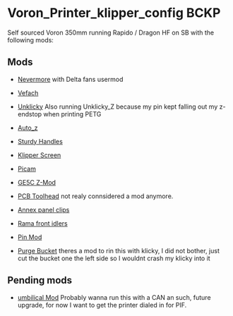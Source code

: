 # Voron_Printer_klipper_config BCKP
Self sourced Voron 350mm running Rapido / Dragon HF on SB with the following mods:

## Mods
- [Nevermore](https://github.com/nevermore3d/Nevermore_Micro)
    with Delta fans usermod

- [Vefach](https://github.com/VoronDesign/VoronUsers/tree/master/printer_mods/KevinAkaSam/VEFACH)

- [Unklicky](https://github.com/majarspeed/Unklicky)
    Also running Unklicky_Z because my pin kept falling out my z-endstop when printing PETG

- [Auto_z](https://github.com/protoloft/klipper_z_calibration)

- [Sturdy Handles](https://github.com/VoronDesign/VoronUsers/tree/master/printer_mods/jeoje/Sturdy_Handles)

- [Klipper Screen](https://klipperscreen.readthedocs.io/en/latest/)

- [Picam](https://github.com/VoronDesign/VoronUsers/tree/master/printer_mods/richardjm/picam-corner)

- [GE5C Z-Mod](https://github.com/hartk1213/MISC/tree/main/Voron%20Mods/Voron%202/2.4/Voron2.4_GE5C)

- [PCB Toolhead](https://github.com/VoronDesign/Voron-Hardware/tree/master/Afterburner_Toolhead_PCB) 
    not realy connsidered a mod anymore. 

- [Annex panel clips](https://github.com/Annex-Engineering/Other_Printer_Mods/tree/master/All_Printers/Annex_Panel_2020_Clips_and_Hinges/panel_clips_and_corners)

- [Rama front idlers](https://github.com/Ramalama2/Voron-2-Mods/tree/main/Front_Idlers)

- [Pin Mod](https://github.com/hartk1213/MISC/tree/main/Voron%20Mods/Voron%202/2.4/Voron2.4_Pins_Mod)

- [Purge Bucket](https://github.com/VoronDesign/VoronUsers/tree/master/abandoned_mods/printer_mods/edwardyeeks/Decontaminator_Purge_Bucket_&_Nozzle_Scrubber)
    theres a mod to rin this with klicky, I did not bother, just cut the bucket one the left side so I wouldnt crash my klicky into it


## Pending mods

- [umbilical Mod](https://github.com/hartk1213/MISC/tree/main/Voron%20Mods/Voron%202/2.4/Voron2.4_umbilical_strain_relief)
    Probably wanna run this with a CAN an such, future upgrade, for now I want to get the printer dialed in for PIF. 
